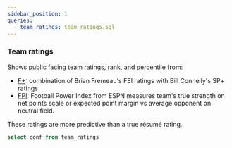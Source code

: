 ```yaml
---
sidebar_position: 1
queries:
  - team_ratings: team_ratings.sql
---
```


### Team ratings 

Shows public facing team ratings, rank, and percentile from: 
- [F+](https://www.bcftoys.com/2024-fplus/): combination of Brian Fremeau's FEI ratings with Bill Connelly's SP+ ratings
- [FPI](https://www.espn.com/college-football/fpi): Football Power Index from ESPN measures team's true strength on net points scale or expected point margin vs average opponent on neutral field.

These ratings are more predictive than a true résumé rating. 

```sql confs
select conf from team_ratings
```

<Dropdown data={confs} name=conf value=conf defaultValue="%">
  <DropdownOption value="%" valueLabel="All conferences"/>
</Dropdown>

<DataTable data={team_ratings} rows=all rowNumbers=true>
  <Column id=team_name title="Team"/>
  <Column id=f_plus_rk title="Rank" colGroup="F+"/>
  <Column id=f_plus fmt=num2 title="Rating" redNegatives=true colGroup="F+"/>
  <Column id=f_plus_ptile fmt=pct title="% tile" contentType=colorscale scaleColor={['#ce5050', 'white', '#6db678']} colGroup="F+"/>
  <Column id=fpi_rk title="Rank" colGroup="FPI"/>
  <Column id=fpi fmt=num2 title="Rating" redNegatives=true colGroup="FPI"/>
  <Column id=fpi_ptile fmt=pct title="% tile" contentType=colorscale scaleColor={['#ce5050', 'white', '#6db678']} colGroup="FPI"/>
</DataTable>




